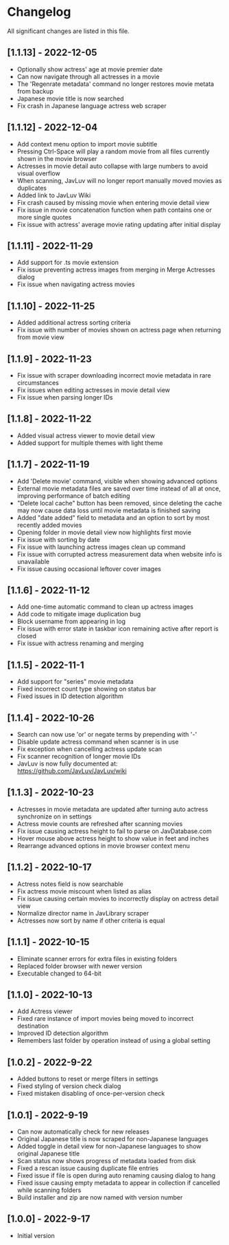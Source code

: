 # Changelog

All significant changes are listed in this file.

## [1.1.13] - 2022-12-05
- Optionally show actress' age at movie premier date
- Can now navigate through all actresses in a movie
- The 'Regenrate metadata' command no longer restores movie metata from backup
- Japanese movie title is now searched
- Fix crash in Japanese language actress web scraper

## [1.1.12] - 2022-12-04

- Add context menu option to import movie subtitle
- Pressing Ctrl-Space will play a random movie from all files currently shown in the movie browser
- Actresses in movie detail auto collapse with large numbers to avoid visual overflow
- When scanning, JavLuv will no longer report manually moved movies as duplicates
- Added link to JavLuv Wiki
- Fix crash caused by missing movie when entering movie detail view
- Fix issue in movie concatenation function when path contains one or more single quotes
- Fix issue with actress' average movie rating updating after initial display

## [1.1.11] - 2022-11-29

- Add support for .ts movie extension
- Fix issue preventing actress images from merging in Merge Actresses dialog
- Fix issue when navigating actress movies

## [1.1.10] - 2022-11-25

- Added additional actress sorting criteria
- Fix issue with number of movies shown on actress page when returning from movie view

## [1.1.9] - 2022-11-23

- Fix issue with scraper downloading incorrect movie metadata in rare circumstances
- Fix issues when editing actresses in movie detail view
- Fix issue when parsing longer IDs

## [1.1.8] - 2022-11-22

- Added visual actress viewer to movie detail view
- Added support for multiple themes with light theme

## [1.1.7] - 2022-11-19

- Add 'Delete movie' command, visible when showing advanced options
- External movie metadata files are saved over time instead of all at once, improving performance of batch editing
- "Delete local cache" button has been removed, since deleting the cache may now cause data loss until movie metadata is finished saving
- Added "date added" field to metadata and an option to sort by most recently added movies
- Opening folder in movie detail view now highlights first movie
- Fix issue with sorting by date
- Fix issue with launching actress images clean up command
- Fix issue with corrupted actress measurement data when website info is unavailable
- Fix issue causing occasional leftover cover images

## [1.1.6] - 2022-11-12

- Add one-time automatic command to clean up actress images
- Add code to mitigate image duplication bug
- Block username from appearing in log
- Fix issue with error state in taskbar icon remaining active after report is closed
- Fix issue with actress renaming and merging

## [1.1.5] - 2022-11-1

- Add support for "series" movie metadata
- Fixed incorrect count type showing on status bar
- Fixed issues in ID detection algorithm

## [1.1.4] - 2022-10-26

- Search can now use 'or' or negate terms by prepending with '-'
- Disable update actress command when scanner is in use
- Fix exception when cancelling actress update scan
- Fix scanner recognition of longer movie IDs
- JavLuv is now fully documented at: https://github.com/JavLuv/JavLuv/wiki

## [1.1.3] - 2022-10-23

- Actresses in movie metadata are updated after turning auto actress synchronize on in settings
- Actress movie counts are refreshed after scanning movies
- Fix issue causing actress height to fail to parse on JavDatabase.com
- Hover mouse above actress height to show value in feet and inches
- Rearrange advanced options in movie browser context menu

## [1.1.2] - 2022-10-17

- Actress notes field is now searchable
- Fix actress movie miscount when listed as alias
- Fix issue causing certain movies to incorrectly display on actress detail view
- Normalize director name in JavLibrary scraper
- Actresses now sort by name if other criteria is equal

## [1.1.1] - 2022-10-15

- Eliminate scanner errors for extra files in existing folders
- Replaced folder browser with newer version
- Executable changed to 64-bit

## [1.1.0] - 2022-10-13

- Add Actress viewer
- Fixed rare instance of import movies being moved to incorrect destination
- Improved ID detection algorithm
- Remembers last folder by operation instead of using a global setting

## [1.0.2] - 2022-9-22

- Added buttons to reset or merge filters in settings
- Fixed styling of version check dialog
- Fixed mistaken disabling of once-per-version check

## [1.0.1] - 2022-9-19

- Can now automatically check for new releases
- Original Japanese title is now scraped for non-Japanese languages
- Added toggle in detail view for non-Japanese languages to show original Japanese title
- Scan status now shows progress of metadata loaded from disk
- Fixed a rescan issue causing duplicate file entries
- Fixed issue if file is open during auto renaming causing dialog to hang
- Fixed issue causing empty metadata to appear in collection if cancelled while scanning folders
- Build installer and zip are now named with version number

## [1.0.0] - 2022-9-17

- Initial version

